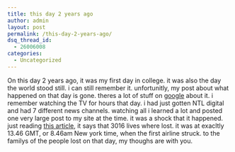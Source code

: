 ```yaml
---
title: this day 2 years ago
author: admin
layout: post
permalink: /this-day-2-years-ago/
dsq_thread_id:
  - 26006008
categories:
  - Uncategorized
---
```

On this day 2 years ago, it was my first day in college. it was also the day the world stood still. i can still remember it. unfortunitly, my post about what happened on that day is gone. theres a lot of stuff on [google][1] about it. i remember watching the TV for hours that day. i had just gotten NTL digital and had 7 different news channels. watching all i learned a lot and posted one very large post to my site at the time. it was a shock that it happened. just reading [this article][2], it says that 3016 lives where lost. it was at exacltly 13.46 GMT, or 8.46am New york time, when the first airline struck. to the familys of the people lost on that day, my thoughs are with you.

 [1]: http://www.google.ie/search?hl=en&ie=UTF-8&oe=UTF-8&q=september+11&btnG=Google+Search&meta=
 [2]: http://www.cbsnews.com/stories/2003/09/10/september11/main572494.shtml
